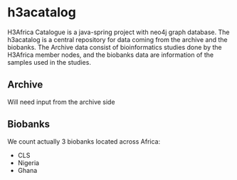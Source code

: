 # h3acatalog

H3Africa Catalogue is a java-spring project with neo4j graph database. The h3acatalog is a central repository for data coming
from the archive and the biobanks. The Archive data consist of bioinformatics studies done by the H3Africa member nodes, 
and the biobanks data are information of the samples used in the studies.

## Archive
Will need input from the archive side

## Biobanks
We count actually 3 biobanks located across Africa:
* CLS
* Nigeria
* Ghana
